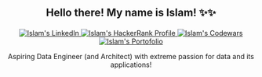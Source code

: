 ## <p align="center">**Hello there! My name is Islam!** ✨✨</p>
  
<p align="center"><a href="https://www.linkedin.com/in/islam-elsayed-ba7692240/">
<img src="https://user-images.githubusercontent.com/107177143/190924452-6a38dc8b-a54c-4a12-ace9-e82e2f138850.svg" alt="Islam's LinkedIn"/>
<a href="">
<img src="https://img.shields.io/badge/-Hackerrank-2EC866?style=for-the-badge&logo=HackerRank&logoColor=white" alt="Islam's HackerRank Profile"/>
</a>
<a href="">
<img src="https://img.shields.io/badge/Codewars-B1361E?style=for-the-badge&logo=codewars&logoColor=grey" alt="Islam's Codewars"/>
</a>
<a href="">
<img src="https://camo.githubusercontent.com/3166ce113b2eb6ee1d99d041a39efc3e9a254d18bd3aec41fbf061b0496f7aa3/68747470733a2f2f696d672e736869656c64732e696f2f62616467652f504f5254464f4c494f2d4343363639393f7374796c653d666f722d7468652d6261646765266c6f676f436f6c6f723d776869746520616c743d" alt="Islam's Portofolio"/>
</a>
</p>





<p align="center">
Aspiring Data Engineer (and Architect) with extreme passion for data and its applications!
</p>
<br>
<br>
<br>
<br>
<br>
<br>



<!---
Lestrang1991/Lestrang1991 is a ✨ special ✨ repository because its `README.md` (this file) appears on your GitHub profile.
You can click the Preview link to take a look at your changes.
--->
